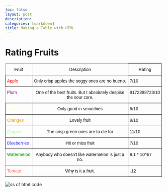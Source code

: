 ```yaml
---
toc: false
layout: post
description: 
categories: [markdown]
title: Making a Table with HTML
---
```


# Rating Fruits

<style type="text/css">
.tg  {border-collapse:collapse;border-spacing:0;}
.tg td{border-color:black;border-style:solid;border-width:1px;font-family:Arial, sans-serif;font-size:14px;
  overflow:hidden;padding:10px 5px;word-break:normal;}
.tg th{border-color:black;border-style:solid;border-width:1px;font-family:Arial, sans-serif;font-size:14px;
  font-weight:normal;overflow:hidden;padding:10px 5px;word-break:normal;}
.tg .tg-baqh{text-align:center;vertical-align:top}
.tg .tg-q2o3{border-color:inherit;color:#009901;text-align:left;vertical-align:top}
.tg .tg-c3ow{border-color:inherit;text-align:center;vertical-align:top}
.tg .tg-4fz4{border-color:inherit;color:#fd6864;text-align:left;vertical-align:top}
.tg .tg-viqs{color:#fe0000;text-align:left;vertical-align:top}
.tg .tg-0lax{text-align:left;vertical-align:top}
.tg .tg-2u8j{border-color:inherit;color:#90187d;text-align:left;vertical-align:top}
.tg .tg-dei9{color:#ffffc7;text-align:left;vertical-align:top}
.tg .tg-4dxd{color:#f8a102;text-align:left;vertical-align:top}
.tg .tg-wiat{color:#9aff99;text-align:left;vertical-align:top}
.tg .tg-m7wd{color:#3531ff;text-align:left;vertical-align:top}
.tg .tg-ml2k{border-color:inherit;color:#000000;text-align:center;vertical-align:top}
</style>
<table class="tg">
<thead>
  <tr>
    <th class="tg-c3ow">Fruit</th>
    <th class="tg-c3ow">Description</th>
    <th class="tg-baqh">Rating</th>
  </tr>
</thead>
<tbody>
  <tr>
    <td class="tg-viqs">Apple</td>
    <td class="tg-c3ow">Only crisp apples the soggy ones are no bueno.</td>
    <td class="tg-0lax">7/10</td>
  </tr>
  <tr>
    <td class="tg-2u8j">Plum</td>
    <td class="tg-c3ow">One of the best fruits. But I absolutely despise the sour core.</td>
    <td class="tg-0lax">9172398723/10</td>
  </tr>
  <tr>
    <td class="tg-dei9">Banana</td>
    <td class="tg-baqh">Only good in smoothies</td>
    <td class="tg-0lax">5/10</td>
  </tr>
  <tr>
    <td class="tg-4dxd">Oranges</td>
    <td class="tg-baqh">Lovely fruit</td>
    <td class="tg-0lax">9/10</td>
  </tr>
  <tr>
    <td class="tg-wiat">Grapes</td>
    <td class="tg-baqh">The crisp green ones are to die for</td>
    <td class="tg-0lax">11/10</td>
  </tr>
  <tr>
    <td class="tg-m7wd">Blueberries</td>
    <td class="tg-baqh">Hit or miss fruit</td>
    <td class="tg-0lax">7/10</td>
  </tr>
  <tr>
    <td class="tg-q2o3">Watermelon</td>
    <td class="tg-c3ow">Anybody who doesn't like watermelon is just a no.</td>
    <td class="tg-0lax">9.1 * 10^67</td>
  </tr>
  <tr>
    <td class="tg-4fz4">Tomato</td>
    <td class="tg-ml2k">Why is it a fruit.</td>
    <td class="tg-0lax">-12</td>
  </tr>
</tbody>
</table>


![ss of html code](htmlss1.png)